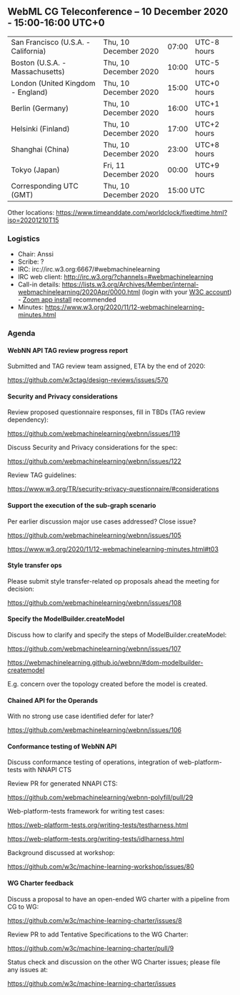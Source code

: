 ## WebML CG Teleconference – 10 December 2020 - 15:00-16:00 UTC+0

<table>
<tr><td> San Francisco (U.S.A. - California) <td> Thu, 10 December 2020 <td> 07:00 <td> UTC-8 hours
<tr><td> Boston (U.S.A. - Massachusetts) <td> Thu, 10 December 2020 <td> 10:00 <td> UTC-5 hours
<tr><td> London (United Kingdom - England) <td> Thu, 10 December 2020 <td> 15:00 <td> UTC+0 hours
<tr><td> Berlin (Germany) <td> Thu, 10 December 2020 <td> 16:00 <td> UTC+1 hours
<tr><td> Helsinki (Finland) <td> Thu, 10 December 2020 <td> 17:00 <td> UTC+2 hours
<tr><td> Shanghai (China) <td> Thu, 10 December 2020 <td> 23:00 <td> UTC+8 hours
<tr><td> Tokyo (Japan) <td> Fri, 11 December 2020 <td> 00:00 <td> UTC+9 hours
<tr><td> Corresponding UTC (GMT) <td> Thu, 10 December 2020 <td colspan=2> 15:00 UTC
</table>

Other locations: https://www.timeanddate.com/worldclock/fixedtime.html?iso=20201210T15

### Logistics

* Chair: Anssi
* Scribe: ?
* IRC: irc://irc.w3.org:6667/#webmachinelearning
* IRC web client: http://irc.w3.org/?channels=#webmachinelearning
* Call-in details: https://lists.w3.org/Archives/Member/internal-webmachinelearning/2020Apr/0000.html (login with your [W3C account](https://www.w3.org/Help/Account/)) - [Zoom app install](https://zoom.us/download) recommended
* Minutes: https://www.w3.org/2020/11/12-webmachinelearning-minutes.html

### Agenda

#### WebNN API TAG review progress report

Submitted and TAG review team assigned, ETA by the end of 2020:

https://github.com/w3ctag/design-reviews/issues/570

#### Security and Privacy considerations

Review proposed questionnaire responses, fill in TBDs (TAG review dependency):

https://github.com/webmachinelearning/webnn/issues/119

Discuss Security and Privacy considerations for the spec:

https://github.com/webmachinelearning/webnn/issues/122

Review TAG guidelines:

https://www.w3.org/TR/security-privacy-questionnaire/#considerations

#### Support the execution of the sub-graph scenario

Per earlier discussion major use cases addressed? Close issue?

https://github.com/webmachinelearning/webnn/issues/105

https://www.w3.org/2020/11/12-webmachinelearning-minutes.html#t03

#### Style transfer ops

Please submit style transfer-related op proposals ahead the meeting for decision:

https://github.com/webmachinelearning/webnn/issues/108

#### Specify the ModelBuilder.createModel

Discuss how to clarify and specify the steps of ModelBuilder.createModel:

https://github.com/webmachinelearning/webnn/issues/107

https://webmachinelearning.github.io/webnn/#dom-modelbuilder-createmodel

E.g. concern over the topology created before the model is created.

#### Chained API for the Operands

With no strong use case identified defer for later?

https://github.com/webmachinelearning/webnn/issues/106

#### Conformance testing of WebNN API

Discuss conformance testing of operations, integration of web-platform-tests with NNAPI CTS

Review PR for generated NNAPI CTS:

https://github.com/webmachinelearning/webnn-polyfill/pull/29

Web-platform-tests framework for writing test cases:

https://web-platform-tests.org/writing-tests/testharness.html

https://web-platform-tests.org/writing-tests/idlharness.html

Background discussed at workshop:

https://github.com/w3c/machine-learning-workshop/issues/80

#### WG Charter feedback

Discuss a proposal to have an open-ended WG charter with a pipeline from CG to WG:

https://github.com/w3c/machine-learning-charter/issues/8

Review PR to add Tentative Specifications to the WG Charter:

https://github.com/w3c/machine-learning-charter/pull/9

Status check and discussion on the other WG Charter issues; please file any issues at:

https://github.com/w3c/machine-learning-charter/issues

